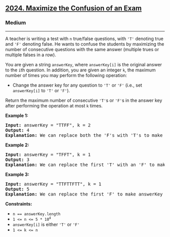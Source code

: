 <h2><a href="https://leetcode.com/problems/maximize-the-confusion-of-an-exam">2024. Maximize the Confusion of an Exam</a></h2>
<h3>Medium</h3>
<hr>
<p>A teacher is writing a test with <code>n</code> true/false questions, with <code>'T'</code> denoting true and <code>'F'</code> denoting false. He wants to confuse the students by maximizing the number of consecutive questions with the same answer (multiple trues or multiple falses in a row).</p>

<p>You are given a string <code>answerKey</code>, where <code>answerKey[i]</code> is the original answer to the <code>i</code>th question. In addition, you are given an integer <code>k</code>, the maximum number of times you may perform the following operation:</p>
<ul>
  <li>Change the answer key for any question to <code>'T'</code> or <code>'F'</code> (i.e., set <code>answerKey[i]</code> to <code>'T'</code> or <code>'F'</code>).</li>
</ul>
<p>Return the maximum number of consecutive <code>'T'</code>s or <code>'F'</code>s in the answer key after performing the operation at most <code>k</code> times.</p>

<p><strong>Example 1:</strong></p>
<pre>
<strong>Input:</strong> answerKey = "TTFF", k = 2
<strong>Output:</strong> 4
<strong>Explanation:</strong> We can replace both the 'F's with 'T's to make answerKey = "TTTT". There are four consecutive 'T's.
</pre>

<p><strong>Example 2:</strong></p>
<pre>
<strong>Input:</strong> answerKey = "TFFT", k = 1
<strong>Output:</strong> 3
<strong>Explanation:</strong> We can replace the first 'T' with an 'F' to make answerKey = "FFFT". Alternatively, we can replace the second 'T' with an 'F' to make answerKey = "TFFF". In both cases, there are three consecutive 'F's.
</pre>

<p><strong>Example 3:</strong></p>
<pre>
<strong>Input:</strong> answerKey = "TTFTTFTT", k = 1
<strong>Output:</strong> 5
<strong>Explanation:</strong> We can replace the first 'F' to make answerKey = "TTTTTFTT". Alternatively, we can replace the second 'F' to make answerKey = "TTFTTTTT". In both cases, there are five consecutive 'T's.
</pre>

<p><strong>Constraints:</strong></p>
<ul>
  <li><code>n == answerKey.length</code></li>
  <li><code>1 <= n <= 5 * 10<sup>4</sup></code></li>
  <li><code>answerKey[i]</code> is either <code>'T'</code> or <code>'F'</code></li>
  <li><code>1 <= k <= n</code></li>
</ul>

